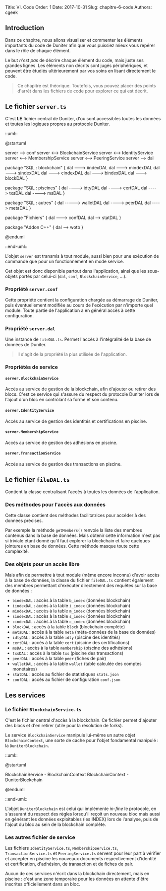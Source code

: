 Title: VI. Code
Order: 1
Date: 2017-10-31
Slug: chapitre-6-code
Authors: cgeek

## Introduction

Dans ce chapitre, nous allons visualiser et commenter les éléments importants du code de Duniter afin que vous puissiez mieux vous repérer dans le rôle de chaque élément.

Le but *n'est pas* de décrire chaque élément du code, mais juste ses grandes lignes. Les éléments non décrits sont jugés périphériques, et peuvent être étudiés ultérieurement par vos soins en lisant directement le code.

> Ce chapitre est théorique. Toutefois, vous pouvez placer des points d'arrêt dans les fichiers de code pour explorer ce qui est décrit.

## Le fichier `server.ts`

C'est **LE** fichier central de Duniter, d'où sont accessibles toutes les données et toutes les logiques propres au protocole Duniter.

::uml::

@startuml

server --> conf
server <--> BlockchainService
server <--> IdentityService
server <--> MembershipService
server <--> PeeringService
server --> dal

package "SQL : blockchain" {
    dal ---> iindexDAL
    dal ---> mindexDAL
    dal ---> sindexDAL
    dal ---> cindexDAL
    dal ---> bindexDAL
    dal ---> blockDAL
}

package "SQL : piscines" {
    dal ----> idtyDAL
    dal ----> certDAL
    dal ----> txsDAL
    dal ----> msDAL
}

package "SQL : autres" {
    dal -----> walletDAL
    dal ----> peerDAL
    dal ----> metaDAL
}

package "Fichiers" {
    dal ---> confDAL
    dal --> statDAL
}

package "Addon C++" {
    dal --> wotb
}

@enduml

::end-uml::

L'objet `server` est transmis à tout module, aussi bien pour une exécution de commande que pour un fonctionnement en mode service.

Cet objet est donc disponible partout dans l'application, ainsi que les sous-objets portés par celui-ci (`dal`, `conf`, `BlockchainService`, ...).

### Propriété `server.conf`

Cette propriété contient la configuration chargée au démarrage de Duniter, puis éventuellement modifiée au cours de l'exécution par n'importe quel module. Toute partie de l'application a en général accès à cette configuration.

### Propriété `server.dal`

Une instance de `fileDAL.ts`. Permet l'accès à l'intégralité de la base de données de Duniter.

> Il s'agit de la propriété la plus utilisée de l'application.

### Propriétés de service

#### `server.BlockchainService`

Accès au service de gestion de la blockchain, afin d'ajouter ou retirer des blocs. C'est ce service qui s'assure du respect du protocole Duniter lors de l'ajout d'un bloc en contrôlant sa forme et son contenu.

#### `server.IdentityService`

Accès au service de gestion des identités et certifications en piscine.

#### `server.MembershipService`

Accès au service de gestion des adhésions en piscine.

#### `server.TransactionService`

Accès au service de gestion des transactions en piscine.

## Le fichier `fileDAL.ts`

Contient la classe centralisant l'accès à toutes les données de l'application.

### Des méthodes pour l'accès aux données

Cette classe contient des méthodes facilitatrices pour accéder à des données précises.

Par exemple la méthode `getMembers()` renvoie la liste des membres contenus dans la base de données. Mais obtenir cette information n'est pas si triviale étant donné qu'il faut explorer la blockchain et faire quelques jointures en base de données. Cette méthode masque toute cette complexité.

### Des objets pour un accès libre

Mais afin de permettre à tout module (même encore inconnu) d'avoir accès à la base de données, la classe du fichier `fileDAL.ts` contient également des membres permettant d'exécuter directement des requêtes sur la base de données : 

* `bindexDAL` : accès à la table `b_index` (données blockchain)
* `iindexDAL` : accès à la table `i_index` (données blockchain)
* `mindexDAL` : accès à la table `m_index` (données blockchain)
* `sindexDAL` : accès à la table `s_index` (données blockchain)
* `cindexDAL` : accès à la table `c_index` (données blockchain)
* `blockDAL` : accès à la table `block` (blockchain complète)
* `metaDAL` : accès à la table `meta` (méta-données de la base de données)
* `idtyDAL` : accès à la table `idty` (piscine des identités)
* `certDAL` : accès à la table `cert` (piscine des certifications)
* `msDAL` : accès à la table `membership` (piscine des adhésions)
* `txsDAL` : accès à la table `txs` (piscine des transactions)
* `peerDAL` : accès à la table `peer` (fiches de pair)
* `walletDAL` : accès à la table `wallet` (table calculée des comptes monétaires)
* `statDAL` : accès au fichier de statistiques `stats.json`
* `confDAL` : accès au fichier de configuration `conf.json`

## Les services

### Le fichier `BlockchainService.ts`

C'est le fichier central d'accès à la blockchain. Ce fichier permet d'ajouter des blocs et d'en retirer (utile pour la résolution de forks).

Le service `BlockchainService` manipule lui-même un autre objet `BlockchainContext`, une sorte de cache pour l'objet fondamental manipulé : la `DuniterBlockchain`.

::uml::

@startuml

BlockchainService - BlockchainContext
BlockchainContext - DuniterBlockchain

@enduml

::end-uml::

L'objet `DuniterBlockchain` est celui qui implémente *in-fine* le protocole, en s'assurant du respect des règles lorsqu'il reçoit un nouveau bloc mais aussi en générant les données exploitables (les INDEX) lors de l'analyse, puis de l'ajout du bloc au sein de la blockchain complète.

### Les autres fichier de service

Les fichiers `IdentityService.ts`, `MembershipService.ts`, `TransactionService.ts` et `PeeringService.ts` servent pour leur part à vérifier et accepter en piscine les nouveaux documents respectivement d'identité et certification, d'adhésion, de transaction et de fiches de pair.

Aucun de ces services n'écrit dans la blockchain directement, mais en piscine : c'est une zone temporaire pour les données en attente d'être inscrites officiellement dans un bloc.
